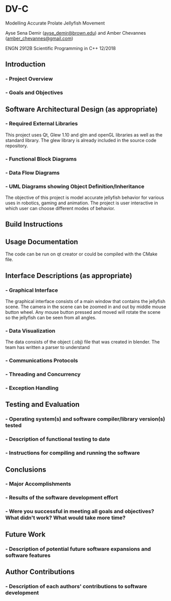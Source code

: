 # DV-C
Modelling Accurate Prolate Jellyfish Movement

Ayse Sena Demir (ayse_demir@brown.edu) and Amber Chevannes (amber_chevannes@gmail.com)

ENGN 2912B Scientific Programming in C++ 12/2018

## Introduction
### - Project Overview
### - Goals and Objectives


## Software Architectural Design (as appropriate)
### - Required External Libraries
This project uses Qt, Glew 1.10 and glm and openGL libraries as well as the standard library. The glew library is already included in the source code repository.
### - Functional Block Diagrams
### - Data Flow Diagrams
### - UML Diagrams showing Object Definition/Inheritance
The objective of this project is model accurate jellyfish behavior for various uses in robotics, gaming and animation. The project is user interactive in which user can choose different modes of behavior.
## Build Instructions

## Usage Documentation
The code can be run on qt creator or could be compiled with the CMake file.

## Interface Descriptions (as appropriate)
### - Graphical Interface
The graphical interface consists of a main window that contains the jellyfish scene. The camera in the scene can be zoomed in and out by middle mouse button wheel. Any mouse button pressed and moved will rotate the scene so the jellyfish can be seen from all angles.
### - Data Visualization
The data consists of the object (.obj) file that was created in blender. The team has written a parser to understand 
### - Communications Protocols
### - Threading and Concurrency
### - Exception Handling

## Testing and Evaluation

### - Operating system(s) and software compiler/library version(s) tested
### - Description of functional testing to date
### - Instructions for compiling and running the software

## Conclusions
### - Major Accomplishments
### - Results of the software development effort
### - Were you successful in meeting all goals and objectives?  What didn't work?  What would take more time?

## Future Work
### - Description of potential future software expansions and software features

## Author Contributions
### - Description of each authors' contributions to software development
